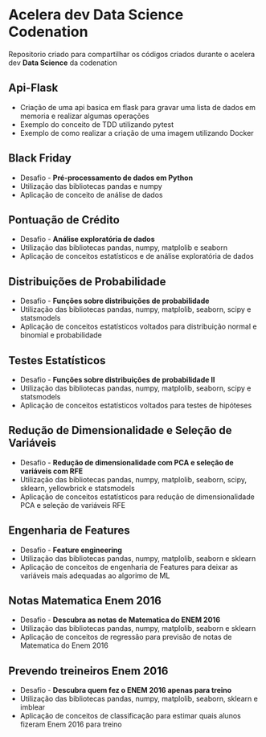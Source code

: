 # Acelera dev Data Science Codenation
Repositorio criado para compartilhar os códigos criados durante o acelera dev **Data Science** da codenation

## Api-Flask

* Criação de uma api basica em flask para gravar uma lista de dados em memoria e realizar algumas operações
* Exemplo do conceito de TDD utilizando pytest
* Exemplo de como realizar a criação de uma imagem utilizando Docker

## Black Friday

* Desafio -  **Pré-processamento de dados em Python**
* Utilização das bibliotecas pandas e numpy
* Aplicação de conceito de análise de dados

## Pontuação de Crédito

* Desafio -  **Análise exploratória de dados**
* Utilização das bibliotecas pandas, numpy, matplolib e seaborn
* Aplicação de conceitos estatísticos e de análise exploratória de dados

## Distribuições de Probabilidade

* Desafio - **Funções sobre distribuições de probabilidade**
* Utilização das bibliotecas pandas, numpy, matplolib, seaborn, scipy e  statsmodels
* Aplicação de conceitos estatísticos voltados para distribuição normal e binomial e probabilidade

## Testes Estatísticos

* Desafio - **Funções sobre distribuições de probabilidade II**
* Utilização das bibliotecas pandas, numpy, matplolib, seaborn, scipy e  statsmodels
* Aplicação de conceitos estatísticos voltados para testes de hipóteses

## Redução de Dimensionalidade e Seleção de Variáveis

* Desafio - **Redução de dimensionalidade com PCA e seleção de variáveis com RFE**
* Utilização das bibliotecas pandas, numpy, matplolib, seaborn, scipy, sklearn, yellowbrick e  statsmodels
* Aplicação de conceitos estatísticos para redução de dimensionalidade PCA e seleção de variáveis RFE

## Engenharia de Features

* Desafio - **Feature engineering**
* Utilização das bibliotecas pandas, numpy, matplolib, seaborn e sklearn
* Aplicação de conceitos de engenharia de Features para deixar as variáveis mais adequadas ao algorimo de ML

## Notas Matematica Enem 2016

* Desafio - **Descubra as notas de Matematica do ENEM 2016**
* Utilização das bibliotecas pandas, numpy, matplolib, seaborn e sklearn
* Aplicação de conceitos de regressão para previsão de notas de Matematica do Enem 2016

## Prevendo treineiros Enem 2016

* Desafio - **Descubra quem fez o ENEM 2016 apenas para treino**
* Utilização das bibliotecas pandas, numpy, matplolib, seaborn, sklearn e imblear
* Aplicação de conceitos de classificação para estimar quais alunos fizeram Enem 2016 para treino
